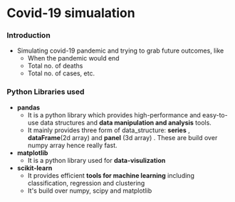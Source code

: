 # Covid-19 simualation
### Introduction 
* Simulating covid-19 pandemic and trying to grab future outcomes, like 
  * When the pandemic would end
  * Total no. of deaths
  * Total no. of cases, etc.
### Python Libraries used 
* **pandas** 
  * It is a python library which provides high-performance and easy-to-use data structures and **data manipulation and analysis** tools.
  * It mainly provides three form of data_structure: **series** , **dataFrame**(2d array) and **panel** (3d array) . These are build over numpy array hence really fast.
* **matplotlib** 
  * It is a python library used for **data-visulization**
* **scikit-learn** 
  * It provides efficient **tools for machine learning** including classification, regression and clustering
  * It's build over numpy, scipy and matplotlib



